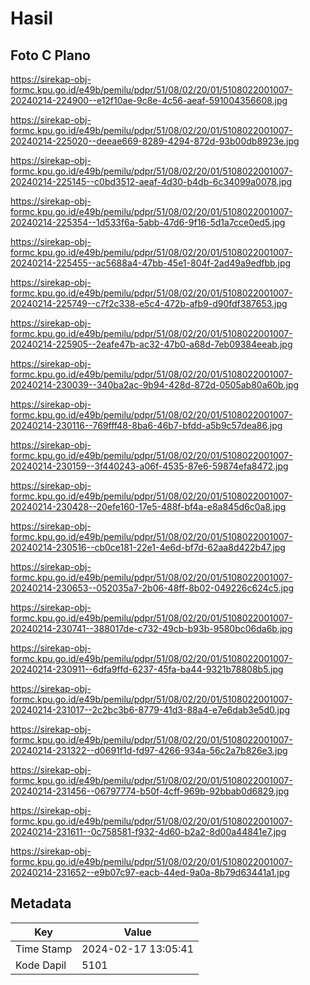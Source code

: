 # Hasil

## Foto C Plano

https://sirekap-obj-formc.kpu.go.id/e49b/pemilu/pdpr/51/08/02/20/01/5108022001007-20240214-224900--e12f10ae-9c8e-4c56-aeaf-591004356608.jpg

https://sirekap-obj-formc.kpu.go.id/e49b/pemilu/pdpr/51/08/02/20/01/5108022001007-20240214-225020--deeae669-8289-4294-872d-93b00db8923e.jpg

https://sirekap-obj-formc.kpu.go.id/e49b/pemilu/pdpr/51/08/02/20/01/5108022001007-20240214-225145--c0bd3512-aeaf-4d30-b4db-6c34099a0078.jpg

https://sirekap-obj-formc.kpu.go.id/e49b/pemilu/pdpr/51/08/02/20/01/5108022001007-20240214-225354--1d533f6a-5abb-47d6-9f16-5d1a7cce0ed5.jpg

https://sirekap-obj-formc.kpu.go.id/e49b/pemilu/pdpr/51/08/02/20/01/5108022001007-20240214-225455--ac5688a4-47bb-45e1-804f-2ad49a9edfbb.jpg

https://sirekap-obj-formc.kpu.go.id/e49b/pemilu/pdpr/51/08/02/20/01/5108022001007-20240214-225749--c7f2c338-e5c4-472b-afb9-d90fdf387653.jpg

https://sirekap-obj-formc.kpu.go.id/e49b/pemilu/pdpr/51/08/02/20/01/5108022001007-20240214-225905--2eafe47b-ac32-47b0-a68d-7eb09384eeab.jpg

https://sirekap-obj-formc.kpu.go.id/e49b/pemilu/pdpr/51/08/02/20/01/5108022001007-20240214-230039--340ba2ac-9b94-428d-872d-0505ab80a60b.jpg

https://sirekap-obj-formc.kpu.go.id/e49b/pemilu/pdpr/51/08/02/20/01/5108022001007-20240214-230116--769fff48-8ba6-46b7-bfdd-a5b9c57dea86.jpg

https://sirekap-obj-formc.kpu.go.id/e49b/pemilu/pdpr/51/08/02/20/01/5108022001007-20240214-230159--3f440243-a06f-4535-87e6-59874efa8472.jpg

https://sirekap-obj-formc.kpu.go.id/e49b/pemilu/pdpr/51/08/02/20/01/5108022001007-20240214-230428--20efe160-17e5-488f-bf4a-e8a845d6c0a8.jpg

https://sirekap-obj-formc.kpu.go.id/e49b/pemilu/pdpr/51/08/02/20/01/5108022001007-20240214-230516--cb0ce181-22e1-4e6d-bf7d-62aa8d422b47.jpg

https://sirekap-obj-formc.kpu.go.id/e49b/pemilu/pdpr/51/08/02/20/01/5108022001007-20240214-230653--052035a7-2b06-48ff-8b02-049226c624c5.jpg

https://sirekap-obj-formc.kpu.go.id/e49b/pemilu/pdpr/51/08/02/20/01/5108022001007-20240214-230741--388017de-c732-49cb-b93b-9580bc06da6b.jpg

https://sirekap-obj-formc.kpu.go.id/e49b/pemilu/pdpr/51/08/02/20/01/5108022001007-20240214-230911--6dfa9ffd-6237-45fa-ba44-9321b78808b5.jpg

https://sirekap-obj-formc.kpu.go.id/e49b/pemilu/pdpr/51/08/02/20/01/5108022001007-20240214-231017--2c2bc3b6-8779-41d3-88a4-e7e6dab3e5d0.jpg

https://sirekap-obj-formc.kpu.go.id/e49b/pemilu/pdpr/51/08/02/20/01/5108022001007-20240214-231322--d0691f1d-fd97-4266-934a-56c2a7b826e3.jpg

https://sirekap-obj-formc.kpu.go.id/e49b/pemilu/pdpr/51/08/02/20/01/5108022001007-20240214-231456--06797774-b50f-4cff-969b-92bbab0d6829.jpg

https://sirekap-obj-formc.kpu.go.id/e49b/pemilu/pdpr/51/08/02/20/01/5108022001007-20240214-231611--0c758581-f932-4d60-b2a2-8d00a44841e7.jpg

https://sirekap-obj-formc.kpu.go.id/e49b/pemilu/pdpr/51/08/02/20/01/5108022001007-20240214-231652--e9b07c97-eacb-44ed-9a0a-8b79d63441a1.jpg


## Metadata

| Key        | Value               |
| ---------- | ------------------- |
| Time Stamp | 2024-02-17 13:05:41 |
| Kode Dapil | 5101                |



